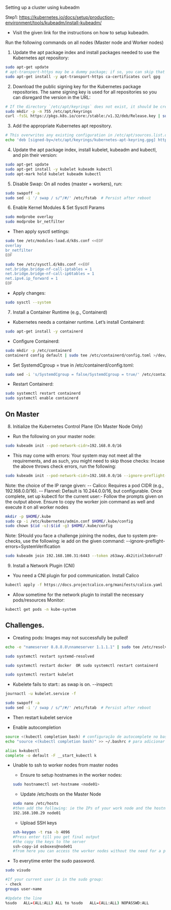 Setting up a cluster using kubeadm

Step1: https://kubernetes.io/docs/setup/production-environment/tools/kubeadm/install-kubeadm/
- Visit the given link for the instructions on how to setup kubeadm.

Run the following commands on all nodes (Master node and Worker nodes)

1. Update the apt package index and install packages needed to use the Kubernetes apt repository:
```bash
sudo apt-get update
# apt-transport-https may be a dummy package; if so, you can skip that package
sudo apt-get install -y apt-transport-https ca-certificates curl gpg
```

2. Download the public signing key for the Kubernetes package repositories. The same signing key is used for all repositories so you can disregard the version in the URL:
```bash
# If the directory `/etc/apt/keyrings` does not exist, it should be created before the curl command, read the note below.
sudo mkdir -p -m 755 /etc/apt/keyrings
curl -fsSL https://pkgs.k8s.io/core:/stable:/v1.32/deb/Release.key | sudo gpg --dearmor -o /etc/apt/keyrings/kubernetes-apt-keyring.gpg
```

3. Add the appropriate Kubernetes apt repository.
```bash
# This overwrites any existing configuration in /etc/apt/sources.list.d/kubernetes.list
echo 'deb [signed-by=/etc/apt/keyrings/kubernetes-apt-keyring.gpg] https://pkgs.k8s.io/core:/stable:/v1.32/deb/ /' | sudo tee /etc/apt/sources.list.d/kubernetes.list
```

4. Update the apt package index, install kubelet, kubeadm and kubectl, and pin their version:
```bash
sudo apt-get update
sudo apt-get install -y kubelet kubeadm kubectl
sudo apt-mark hold kubelet kubeadm kubectl
```

5. Disable Swap: On all nodes (master + workers), run:
```bash
sudo swapoff -a
sudo sed -i '/ swap / s/^/#/' /etc/fstab  # Persist after reboot
```

6. Enable Kernel Modules & Set Sysctl Params
```bash
sudo modprobe overlay
sudo modprobe br_netfilter
```

- Then apply sysctl settings:
```bash
sudo tee /etc/modules-load.d/k8s.conf <<EOF
overlay
br_netfilter
EOF
```
```bash
sudo tee /etc/sysctl.d/k8s.conf <<EOF
net.bridge.bridge-nf-call-iptables = 1
net.bridge.bridge-nf-call-ip6tables = 1
net.ipv4.ip_forward = 1
EOF
```
- Apply changes:
```bash
sudo sysctl --system
```

7. Install a Container Runtime (e.g., Containerd)
- Kubernetes needs a container runtime. Let’s install Containerd:
```bash
sudo apt-get install -y containerd
```
- Configure Containerd:
```bash
sudo mkdir -p /etc/containerd
containerd config default | sudo tee /etc/containerd/config.toml >/dev/null
```
- Set SystemdCgroup = true in /etc/containerd/config.toml:
```bash
sudo sed -i 's/SystemdCgroup = false/SystemdCgroup = true/' /etc/containerd/config.toml
```

- Restart Containerd:
```bash
sudo systemctl restart containerd
sudo systemctl enable containerd
```

## On Master 
8. Initialize the Kubernetes Control Plane (On Master Node Only)
- Run the following on your master node:
```bash
sudo kubeadm init --pod-network-cidr=192.168.0.0/16
```
- This may come with errors: Your system may not meet all the requirements, and as such, you might need to skip those checks: Incase the above throws check errors, run the following:
```bash
sudo kubeadm init --pod-network-cidr=192.168.0.0/16 --ignore-preflight-errors=SystemVerification
```
Note: the choice of the IP range given:
-- Calico: Requires a pod CIDR (e.g., 192.168.0.0/16).
-- Flannel: Default is 10.244.0.0/16, but configurable.
Once complete, set up kubectl for the current user:- Follow the prompts given on the output above. Ensure to copy the worker join command as well and execute it on all worker nodes 
```bash
mkdir -p $HOME/.kube
sudo cp -i /etc/kubernetes/admin.conf $HOME/.kube/config
sudo chown $(id -u):$(id -g) $HOME/.kube/config
```

Note: SHould you face a challenge joining the nodes, due to system pre-checks, use the following: ie add on the given command: --ignore-preflight-errors=SystemVerification
```bash
sudo kubeadm join 192.168.100.31:6443 --token z63awy.4k2itinl3o6nrud7 --discovery-token-ca-cert-hash sha256:b1f0de577aed4d34d516e0023f7427e4ad9a959c3b0a3b4101b97031b6178e7d --ignore-preflight-errors=SystemVerification
```

9. Install a Network Plugin (CNI)
- You need a CNI plugin for pod communication. Install Calico
```bash
kubectl apply -f https://docs.projectcalico.org/manifests/calico.yaml
```
- Allow sometime for the network plugin to install the necessary pods/resources
Monitor:
```bash
kubectl get pods -n kube-system
```


## Challenges. 
- Creating pods: Images may not successfully be pulled!
```bash
echo -e "nameserver 8.8.8.8\nnameserver 1.1.1.1" | sudo tee /etc/resolv.conf

sudo systemctl restart systemd-resolved

sudo systemctl restart docker  OR sudo systemctl restart containerd

sudo systemctl restart kubelet
```


- Kubelete fails to start:: as swap is on.
--inspect:
```bash
journactl -u kubelet.service -f
```
```bash
sudo swapoff -a
sudo sed -i '/ swap / s/^/#/' /etc/fstab  # Persist after reboot
```
- Then restart kubelet service

- Enable autocompletion
```bash
source <(kubectl completion bash) # configuração de autocomplete no bash do shell atual, o pacote bash-completion precisa ter sido instalado primeiro.
echo "source <(kubectl completion bash)" >> ~/.bashrc # para adicionar o autocomplete permanentemente no seu shell bash.

alias k=kubectl
complete -o default -F __start_kubectl k
```

- Unable to ssh to worker nodes from master nodes
    - Ensure to setup hostnames in the worker nodes:
    ```bash
    sudo hostnamectl set-hostname <node01>
    ```
    - Update /etc/hosts on the Master Node
    ```bash
    sudo nano /etc/hosts
    #then add the following: ie the IPs of your work node and the hostname
    192.168.100.29 node01
    ```
    - Upload SSH keys
    ```bash
    ssh-keygen -t rsa -b 4096
    #Press enter till you get final output
    #the copy the keys to the server
    ssh-copy-id osboxes@node01
    #from here you can access the worker nodes without the need for a password.
    ```

- To everytime enter the sudo password. 
```bash
sudo visudo

#If your current user is in the sudo group:
- check
groups user-name

#Update the line 
%sudo   ALL=(ALL:ALL) ALL to %sudo   ALL=(ALL:ALL) NOPASSWD:ALL
```



